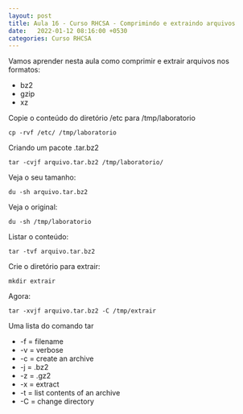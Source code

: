 ```yaml
---
layout: post
title: Aula 16 - Curso RHCSA - Comprimindo e extraindo arquivos
date:   2022-01-12 08:16:00 +0530
categories: Curso RHCSA
---
```


Vamos aprender nesta aula como comprimir e extrair arquivos nos formatos:

- bz2
- gzip
- xz


Copie o conteúdo do diretório /etc para /tmp/laboratorio

```
cp -rvf /etc/ /tmp/laboratorio
```

Criando um pacote .tar.bz2

```
tar -cvjf arquivo.tar.bz2 /tmp/laboratorio/
```

Veja o seu tamanho:

```
du -sh arquivo.tar.bz2
```

Veja o original:

```
du -sh /tmp/laboratorio
```

Listar o conteúdo:

```
tar -tvf arquivo.tar.bz2
```

Crie o diretório para extrair:

```
mkdir extrair
```

Agora:

```
tar -xvjf arquivo.tar.bz2 -C /tmp/extrair
```

Uma lista do comando tar

- -f = filename
- -v = verbose
- -c = create an archive
- -j = .bz2
- -z = .gz2
- -x = extract
- -t = list contents of an archive
- -C = change directory